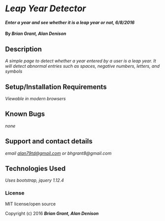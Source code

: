 # _Leap Year Detector_

#### _Enter a year and see whether it is a leap year or not, 6/8/2016_

#### By _Brian Grant, Alan Denison_

## Description

_A simple page to detect whether a year entered by a user is a leap year. It will detect abnormal entries such as spaces, negative numbers, letters, and symbols_

## Setup/Installation Requirements

_Viewable in modern browsers_

## Known Bugs

_none_

## Support and contact details

_email alan79td@gmail.com or bhgrant8@gmail.com_

## Technologies Used

_Uses bootstrap, jquery 1.12.4_

### License

MIT license/open source

Copyright (c) 2016 **_Brian Grant, Alan Denison_**
